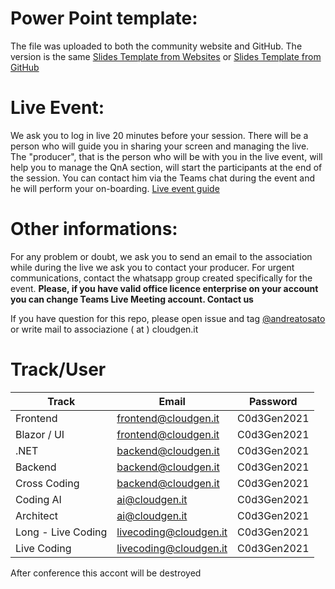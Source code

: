 # Power Point template:
The file was uploaded to both the community website and GitHub. The version is the same
[Slides Template from Websites](https://cloudgen.it/wp-content/uploads/2021/01/Codegen2021_Template.pptx) or [Slides Template from GitHub](https://github.com/CloudGenVR/HowToMakeStreaming/blob/main/assets/Codegen2021_Template.pptx)

# Live Event:
We ask you to log in live 20 minutes before your session.
There will be a person who will guide you in sharing your screen and managing the live.
The "producer", that is the person who will be with you in the live event, will help you to manage the QnA section, will start the participants at the end of the session.
You can contact him via the Teams chat during the event and he will perform your on-boarding.
[Live event guide](https://github.com/CloudGenVR/HowToMakeStreaming/blob/main/Teams-presenter.md)

# Other informations:
For any problem or doubt, we ask you to send an email to the association while during the live we ask you to contact your producer.
For urgent communications, contact the whatsapp group created specifically for the event.
**Please, if you have valid office licence enterprise on your account you can change Teams Live Meeting account. Contact us**

If you have question for this repo, please open issue and tag [@andreatosato](https://github.com/andreatosato) or write mail to associazione ( at ) cloudgen.it

# Track/User 
|  Track  |  Email | Password |
|---|---|---|
| Frontend  | frontend@cloudgen.it |  C0d3Gen2021 |
| Blazor / UI | frontend@cloudgen.it |  C0d3Gen2021 |
| .NET | backend@cloudgen.it |  C0d3Gen2021 |
| Backend | backend@cloudgen.it |  C0d3Gen2021 |
| Cross Coding | backend@cloudgen.it |  C0d3Gen2021 |
| Coding AI | ai@cloudgen.it |  C0d3Gen2021 |
| Architect | ai@cloudgen.it |  C0d3Gen2021 |
| Long - Live Coding | livecoding@cloudgen.it |  C0d3Gen2021 |
| Live Coding  | livecoding@cloudgen.it |  C0d3Gen2021 |

After conference this accont will be destroyed
